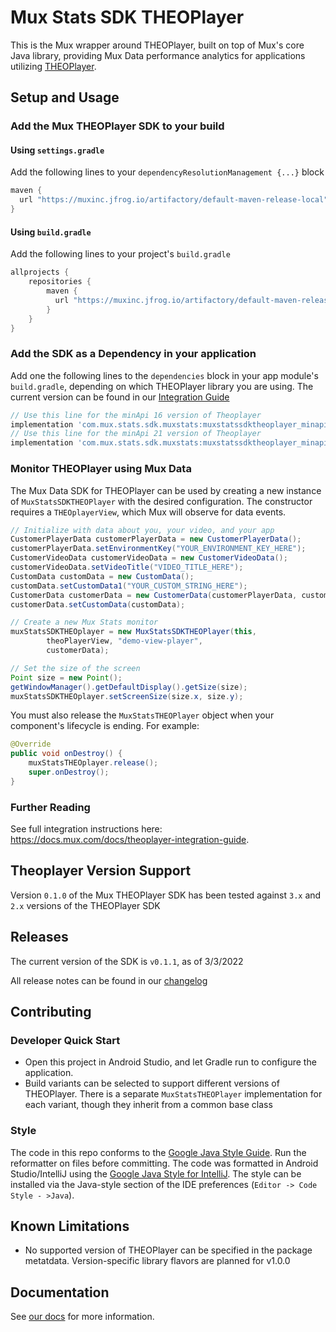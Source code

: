 # Mux Stats SDK THEOPlayer

This is the Mux wrapper around THEOPlayer, built on top of Mux's core Java library,
providing Mux Data performance analytics for applications utilizing
[THEOPlayer](https://www.theoplayer.com/sdk/android).

## Setup and Usage 
### Add the Mux THEOPlayer SDK to your build 
#### Using `settings.gradle`
Add the following lines to your `dependencyResolutionManagement {...}` block
```groovy
maven {
  url "https://muxinc.jfrog.io/artifactory/default-maven-release-local"
}
```

#### Using `build.gradle`
Add the following lines to your project's `build.gradle` 
```groovy
allprojects {
    repositories {
        maven {
          url "https://muxinc.jfrog.io/artifactory/default-maven-release-local"
        }
    }
}
```

### Add the SDK as a Dependency in your application
Add one the following lines to the `dependencies` block in your app module's `build.gradle`, depending on which THEOPlayer library you are using. The current version can be found in our [Integration Guide](https://docs.mux.com/docs/theoplayer-integration-guide)

```groovy
// Use this line for the minApi 16 version of Theoplayer
implementation 'com.mux.stats.sdk.muxstats:muxstatssdktheoplayer_minapi16:[CurrentVersion]'
// Use this line for the minApi 21 version of Theoplayer
implementation 'com.mux.stats.sdk.muxstats:muxstatssdktheoplayer_minapi21:[CurrentVersion]'
```

### Monitor THEOPlayer using Mux Data
The Mux Data SDK for THEOPlayer can be used by creating a new instance of `MuxStatsSDKTHEOPlayer` with the desired configuration. The constructor requires a `THEOplayerView`, which Mux will observe for data events.

```java
// Initialize with data about you, your video, and your app
CustomerPlayerData customerPlayerData = new CustomerPlayerData();
customerPlayerData.setEnvironmentKey("YOUR_ENVIRONMENT_KEY_HERE");
CustomerVideoData customerVideoData = new CustomerVideoData();
customerVideoData.setVideoTitle("VIDEO_TITLE_HERE");
CustomData customData = new CustomData();
customData.setCustomData1("YOUR_CUSTOM_STRING_HERE");
CustomerData customerData = new CustomerData(customerPlayerData, customerVideoData, null);
customerData.setCustomData(customData);

// Create a new Mux Stats monitor 
muxStatsSDKTHEOplayer = new MuxStatsSDKTHEOPlayer(this,
        theoPlayerView, "demo-view-player",
        customerData);

// Set the size of the screen
Point size = new Point();
getWindowManager().getDefaultDisplay().getSize(size);
muxStatsSDKTHEOplayer.setScreenSize(size.x, size.y);
```

You must also release the `MuxStatsTHEOPlayer` object when your component's lifecycle is ending. For example:

```java
@Override
public void onDestroy() {
    muxStatsTHEOplayer.release();
    super.onDestroy();
}
```

### Further Reading
See full integration instructions here: https://docs.mux.com/docs/theoplayer-integration-guide.

## Theoplayer Version Support
Version `0.1.0` of the Mux THEOPlayer SDK has been tested against `3.x` and `2.x` versions of the THEOPlayer SDK

## Releases
The current version of the SDK is `v0.1.1`, as of 3/3/2022

All release notes can be found in our [changelog](RELEASENOTES.md)

## Contributing
### Developer Quick Start
- Open this project in Android Studio, and let Gradle run to configure the application.
- Build variants can be selected to support different versions of THEOPlayer. There is a separate `MuxStatsTHEOPlayer` implementation for each variant, though they inherit from a common base class 

### Style
The code in this repo conforms to the [Google Java Style Guide](https://google.github.io/styleguide/javaguide.html). Run the reformatter on files before committing.
The code was formatted in Android Studio/IntelliJ using the [Google Java Style for IntelliJ](https://github.com/google/styleguide/blob/gh-pages/intellij-java-google-style.xml). The style can be installed via the Java-style section of the IDE preferences (`Editor -> Code Style - >Java`).

## Known Limitations
- No supported version of THEOPlayer can be specified in the package metatdata. Version-specific library flavors are planned for v1.0.0

## Documentation
See [our docs](https://docs.mux.com/docs/theoplayer-integration-guide) for more information.
